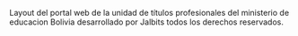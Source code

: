 Layout del portal web de la unidad de títulos profesionales del ministerio de educacion Bolivia desarrollado por Jalbits todos los derechos reservados.
